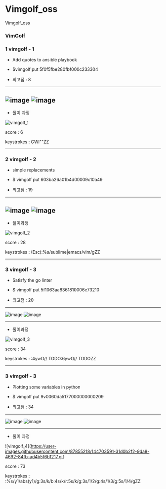 # Vimgolf_oss
Vimgolf_oss

### VimGolf ###

### 1 **vimgolf - 1** ###

* Add quotes to ansible playbook

* $vimgolf put 5f0f5fbe280fbf000c233304

* 최고점 : 8
----------------------------------------------------
![image](https://user-images.githubusercontent.com/87855218/144703062-6228187c-2d7c-4828-83e3-f818eb169ea1.png)
![image](https://user-images.githubusercontent.com/87855218/144703068-7f81eeeb-e72c-4fa1-94af-f91c8c094676.png)
-----------------------------------------------------
* 풀이 과정 

![vimgolf_1](https://user-images.githubusercontent.com/87855218/144703128-48da5652-7e54-4839-a3bf-7be0f605f242.gif)

score : 6

keystrokes : GWi"<END>"ZZ

---------------------------------------------------------
  
### 2 **vimgolf - 2** ###
  
*  simple replacements

* $ vimgolf put 603ba26a01b4d00009c10a49

* 최고점 : 19
  
---------------------------------------------------------
![image](https://user-images.githubusercontent.com/87855218/144703289-5481b6f5-af4f-40a7-b7bb-70da584cd1b6.png)
![image](https://user-images.githubusercontent.com/87855218/144703293-873200dd-5a1c-449a-abaf-290a4eb7a901.png)
--------------------------------------------------------------
* 풀이과정

![vimgolf_2](https://user-images.githubusercontent.com/87855218/144703307-1ea61960-1647-450a-802d-4e56d99d57e2.gif)

score : 28 

keystrokes : (Esc):%s/sublime|emacs/vim/gZZ

-------------------------------------------------------------

### 3 **vimgolf - 3** ###
  
* Satisfy the go linter

* $ vimgolf put 5f1063aa8361810006e73210

* 최고점 : 20
  
------------------------------------------------------------
![image](https://user-images.githubusercontent.com/87855218/144703430-d144f328-c494-4c84-a942-c1b2e2ee9c22.png)
![image](https://user-images.githubusercontent.com/87855218/144703433-0eff6ce7-fa15-4be3-a2a2-713386d774ad.png)

------------------------------------------------------------
* 풀이과정
  
![vimgolf_3](https://user-images.githubusercontent.com/87855218/144703455-d44ceadb-74ea-4ce9-b3af-bfb848c4f989.gif)

score : 34 

keystrokes : :4<CR>ywO// <C-N> TODO<Esc>:6<CR>ywO// <C-N> TODO<Esc>ZZ

---------------------------------------------------------

### 3 **vimgolf - 3** ###
  
* Plotting some variables in python

* $ vimgolf put 9v0060da5177000000000209

* 최고점 : 34
  
--------------------------------------------------------
![image](https://user-images.githubusercontent.com/87855218/144703579-a6af7912-c2e1-4e3e-98aa-0d77e5880364.png)
![image](https://user-images.githubusercontent.com/87855218/144703581-1ebbeaa6-98a3-4b76-b513-d45058193a9b.png)

------------------------------------------------------------
* 풀이 과정
  
![vimgolf_4](https://user-images.githubusercontent.com/87855218/144703591-31d0b2f2-9da8-4692-84fb-ad4b5f6b1217.gif
  
score : 73 

keystrokes : :%s/y1/abs(y1)/g<CR>:3s/k/b<CR>:4s/k/r<CR>:5s/k/g<CR>:3s/1/2/g<CR>:4s/1/3/g<CR>:5s/1/4/g<CR>ZZ


 
